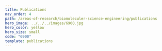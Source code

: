 ```yaml
---
title: Publications
nav_order: 4
path: /areas-of-research/biomoleculer-science-engineering/publications
hero_image: ../../../images/6900.jpg
hero_color: yellow
hero_size: small
code: "6900"
template: publications
---
```

